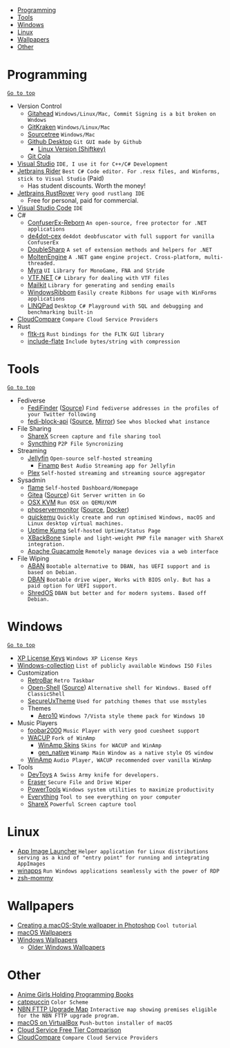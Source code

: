 <div id="top"></div>

- [Programming](#programming)
- [Tools](#tools)
- [Windows](#windows)
- [Linux](#linux)
- [Wallpapers](#wallpapers)
- [Other](#other)

# Programming
[`Go to top`](#top)
- Version Control
  - [Gitahead](https://gitahead.com) `Windows/Linux/Mac, Commit Signing is a bit broken on Wndows`
  - [GitKraken](https://www.gitkraken.com/) `Windows/Linux/Mac`
  - [Sourcetree](https://www.sourcetreeapp.com/) `Windows/Mac`
  - [Github Desktop](https://desktop.github.com/) `Git GUI made by Github`
    * [Linux Version (Shiftkey)](https://github.com/shiftkey/desktop/releases/latest)
  - [Git Cola](https://git-cola.github.io/)
- [Visual Studio](https://visualstudio.com) `IDE, I use it for C++/C# Development`
- [Jetbrains Rider](https://www.jetbrains.com/rider/) `Best C# Code editor. For .resx files, and Winforms, stick to Visual Studio` (Paid)
  * Has student discounts. Worth the money!
- [Jetbrains RustRover](https://www.jetbrains.com/rust/) `Very good rustlang IDE`
  * Free for personal, paid for commercial.
- [Visual Studio Code](https://code.visualstudio.com/) `IDE`
- C#
  - [ConfuserEx-Reborn](https://github.com/CubeCoders/ConfuserEx-Reborn) `An open-source, free protector for .NET applications`
  - [de4dot-cex](https://github.com/ViRb3/de4dot-cex) `de4dot deobfuscator with full support for vanilla ConfuserEx`
  - [DoubleSharp](https://github.com/daeken/DoubleSharp) `A set of extension methods and helpers for .NET`
  - [MoltenEngine](https://github.com/Syncaidius/MoltenEngine) `A .NET game engine project. Cross-platform, multi-threaded.`
  - [Myra](https://github.com/rds1983/Myra) `UI Library for MonoGame, FNA and Stride`
  - [VTF.NET](https://github.com/marv7000/VTF.NET) `C# Library for dealing with VTF files`
  - [Mailkit](https://github.com/jstedfast/MailKit) `Library for generating and sending emails`
  - [WindowsRibbom](https://github.com/harborsiem/WindowsRibbon) `Easily create Ribbons for usage with WinForms applications`
  - [LINQPad](https://www.linqpad.net/) `Desktop C# Playground with SQL and debugging and benchmarking built-in`
 - [CloudCompare](https://comparecloud.in/) `Compare Cloud Service Providers`
- Rust
  - [fltk-rs](https://github.com/fltk-rs) `Rust bindings for the FLTK GUI library`
  - [include-flate](https://crates.io/crates/include-flate) `Include bytes/string with compression`

# Tools
[`Go to top`](#top)
- Fediverse
  - [FediFinder](https://finder.dariox.club) ([Source](https://github.com/lucahammer/fedifinder)) `Find fediverse addresses in the profiles of your Twitter following`
  - [fedi-block-api](https://github.com/ktwrd/fedi-block-api-mirror) ([Source](https://gitgud.io/mintplg/fedi-block-api), [Mirror](https://github.com/ktwrd/fedi-block-api-mirror)) `See whos blocked what instance`
- File Sharing
  - [ShareX](https://github.com/ShareX/ShareX) `Screen capture and file sharing tool`
  - [Syncthing](https://syncthing.net/) `P2P File Syncronizing`
- Streaming
  - [Jellyfin](https://jellyfin.org/) `Open-source self-hosted streaming`
    * [Finamp](https://github.com/jmshrv/finamp) `Best Audio Streaming app for Jellyfin`
  - [Plex](https://plex.tv) `Self-hosted streaming and streaming source aggregator`
- Sysadmin
  - [flame](https://github.com/pawelmalak/flame) `Self-hosted Dashboard/Homepage`
  - [Gitea](https://gita.io) ([Source](https://github.com/go-gitea/gitea)) `Git Server written in Go`
  - [OSX KVM](https://github.com/kholia/OSX-KVM) `Run OSX on QEMU/KVM`
  - [phpservermonitor](https://www.phpservermonitor.org) ([Source](https://github.com/phpservermon/phpservermon), [Docker](https://github.com/phpservermon/docker-phpservermonitor))
  - [quickemu](https://github.com/quickemu-project/quickemu) `Quickly create and run optimised Windows, macOS and Linux desktop virtual machines.`
  - [Uptime Kuma](https://github.com/louislam/uptime-kuma) `Self-hosted Uptime/Status Page`
  - [XBackBone](https://xbackbone.app/) `Simple and light-weight PHP file manager with ShareX integration.`
  - [Apache Guacamole](https://guacamole.apache.org/) `Remotely manage devices via a web interface`
- File Wiping
  - [ABAN](https://aban.derobert.net/) `Bootable alternative to DBAN, has UEFI support and is based on Debian.`
  - [DBAN](https://dban.org/) `Bootable drive wiper, Works with BIOS only. But has a paid option for UEFI support.`
  - [ShredOS](https://github.com/PartialVolume/shredos.x86_64#readme) `DBAN but better and for modern systems. Based off Debian.` 

# Windows
[`Go to top`](#top)
- [XP License Keys](https://github.com/Fuwn/xp) `Windows XP License Keys`
- [Windows-collection](https://github.com/LaoYangList/Windows-collection) `List of publicly available Windows ISO Files`
- Customization
  - [RetroBar](https://github.com/dremin/RetroBar) `Retro Taskbar`
  - [Open-Shell](https://open-shell.github.io/Open-Shell-Menu/) ([Source](https://github.com/Open-Shell/Open-Shell-Menu)) `Alternative shell for Windows. Based off ClassicShell`
  - [SecureUxTheme](https://github.com/namazso/SecureUxTheme) `Used for patching themes that use msstyles`
  - Themes
    - [Aero10](https://www.deviantart.com/vaporvance/art/Aero10-for-Windows-10-1903-22H2-909711949) `Windows 7/Vista style theme pack for Windows 10`
- Music Players
  - [foobar2000](https://www.foobar2000.org/) `Music Player with very good cuesheet support`
  - [WACUP](https://getwacup.com/) `Fork of WinAmp`
    - [WinAmp Skins](https://winampheritage.com/skins) `Skins for WACUP and WinAmp`
    - [gen_native](https://github.com/0x5066/gen_native) `Winamp Main Window as a native style OS window`
  - [WinAmp](https://www.winamp.com/player/downloads/) `Audio Player, WACUP recommended over vanilla WinAmp`
- Tools
  - [DevToys](https://github.com/veler/DevToys) `A Swiss Army knife for developers.`
  - [Eraser](https://eraser.heidi.ie/) `Secure File and Drive Wiper`
  - [PowerTools](github.com/microsoft/powertoys) `Windows system utilities to maximize productivity`
  - [Everything](https://www.voidtools.com/) `Tool to see everything on your computer`
  - [ShareX](https://getsharex.com/) `Powerful Screen capture tool`

# Linux
- [App Image Launcher](https://github.com/TheAssassin/AppImageLauncher) `Helper application for Linux distributions serving as a kind of "entry point" for running and integrating AppImages`
- [winapps](https://github.com/winapps-org/winapps) `Run Windows applications seamlessly with the power of RDP`
- [zsh-mommy](https://github.com/catuhana/zsh-mommy)

# Wallpapers
- [Creating a macOS-Style wallpaper in Photoshop](http://web.archive.org/web/20080123065049/http://psdtuts.com/tutorials-effects/creating-a-mac-type-background-in-photoshop/) `Cool tutorial`
- [macOS Wallpapers](https://goo.gl/photos/HjY1hmo6p3jfFz8a7)
- [Windows Wallpapers](https://wallpaperaccess.com/original-windows)
  - [Older Windows Wallpapers](http://www.dvd3000.ca/wp/)

# Other
- [Anime Girls Holding Programming Books](https://github.com/cat-milk/Anime-Girls-Holding-Programming-Books)
- [catppuccin](https://github.com/catppuccin/) `Color Scheme`
- [NBN FTTP Upgrade Map](https://github.com/LukePrior/nbn-upgrade-map) `Interactive map showing premises eligible for the NBN FTTP upgrade program.`
- [macOS on VirtualBox](https://github.com/myspaghetti/macos-virtualbox) `Push-button installer of macOS`
- [Cloud Service Free Tier Comparison](https://github.com/cloudcommunity/Cloud-Free-Tier-Comparison)
- [CloudCompare](https://comparecloud.in/) `Compare Cloud Service Providers`

